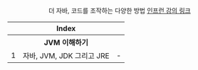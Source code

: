 <div align=center>
 더 자바, 코드를 조작하는 다양한 방법
<a href="https://www.inflearn.com/course/%ED%94%84%EB%A1%9C%EA%B7%B8%EB%9E%98%EB%B0%8D-%ED%8C%8C%EC%9D%B4%EC%8D%AC-%EC%99%84%EC%84%B1-%EC%9D%B8%ED%94%84%EB%9F%B0-%EC%98%A4%EB%A6%AC%EC%A7%80%EB%84%90"> 인프런 강의 링크 </a> 
</div>


<table>
    <thead>
        <tr>
            <th colspan="3"> Index </th>
        </tr>
    </thead>
    <tbody>        
        <tr>
            <th colspan="3"> JVM 이해하기 </th>
        </tr>
        <tr>
            <td> 1 </td>
            <td> 자바, JVM, JDK 그리고 JRE </td>
            <td>  - </td>
        </tr>
    </tbody>
</table>



